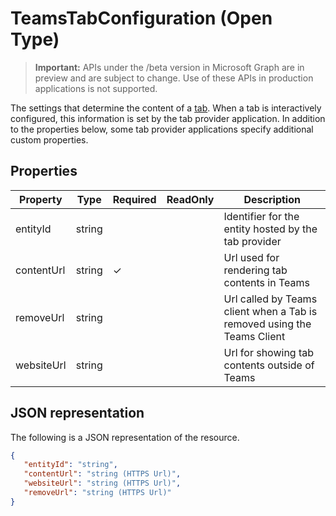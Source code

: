 # TeamsTabConfiguration (Open Type)

> **Important:** APIs under the /beta version in Microsoft Graph are in preview and are subject to change. Use of these APIs in production applications is not supported.

The settings that determine the content of a [tab](teamstab.md). 
When a tab is interactively configured, this information is set by the tab provider application.
In addition to the properties below, some tab provider applications specify additional custom properties.

## Properties

|Property|Type|Required|ReadOnly|Description|
|-|-|-|-|-|
|  entityId   |   string | | |  Identifier for the entity hosted by the tab provider     |
|  contentUrl |   string |✓| |  Url used for rendering tab contents in Teams     |
|  removeUrl  |   string | | |  Url called by Teams client when a Tab is removed using the Teams Client     |
|  websiteUrl |   string | | |  Url for showing tab contents outside of Teams     |

## JSON representation

The following is a JSON representation of the resource.

```json
{
   "entityId": "string",
   "contentUrl": "string (HTTPS Url)",
   "websiteUrl": "string (HTTPS Url)",
   "removeUrl": "string (HTTPS Url)"  
}

```

